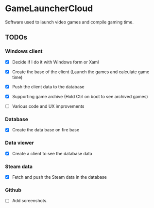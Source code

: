 # GameLauncherCloud
Software used to launch video games and compile gaming time.


## TODOs
### Windows client
- [X] Decide if I do it with Windows form or Xaml

- [X] Create the base of the client (Launch the games and calculate game time)

- [X] Push the client data to the database

- [X] Supporting game archive (Hold Ctrl on boot to see archived games)

- [ ] Various code and UX improvements

### Database
- [X] Create the data base on fire base

### Data viewer
- [X] Create a client to see the database data

### Steam data
- [X] Fetch and push the Steam data in the database

### Github
- [ ] Add screenshots.
